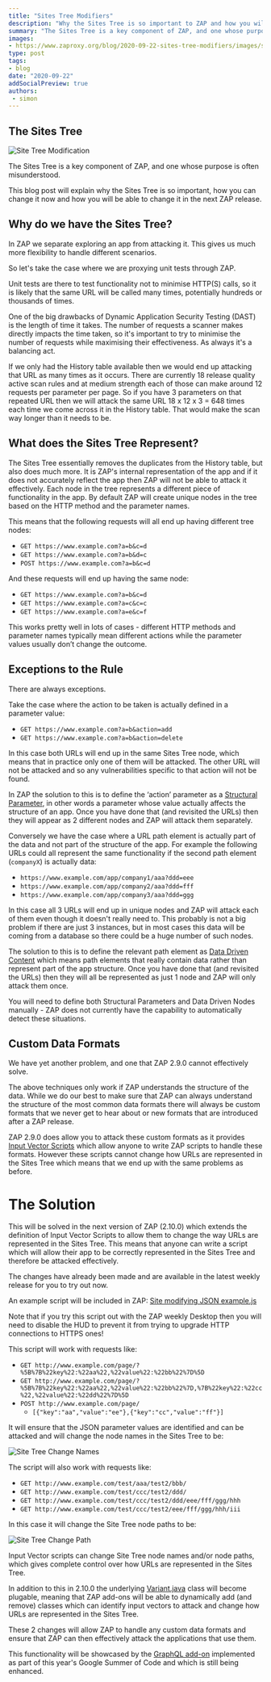 ```yaml
---
title: "Sites Tree Modifiers"
description: "Why the Sites Tree is so important to ZAP and how you will have much more control over it in ZAP 2.10.0"
summary: "The Sites Tree is a key component of ZAP, and one whose purpose is often misunderstood. This blog post will explain why the Sites Tree is so important, how you can change it now and how you will be able to change it in the next ZAP release."
images:
- https://www.zaproxy.org/blog/2020-09-22-sites-tree-modifiers/images/sites_tree_mod.png
type: post
tags:
- blog
date: "2020-09-22"
addSocialPreview: true
authors:
 - simon
---
```


## The Sites Tree

![Site Tree Modification](./images/sites_tree_mod.png)

The Sites Tree is a key component of ZAP, and one whose purpose is often misunderstood.

This blog post will explain why the Sites Tree is so important, how you can change it now and how you will be able to change it in the next ZAP release.

## Why do we have the Sites Tree?

In ZAP we separate exploring an app from attacking it. This gives us much more flexibility to handle different scenarios.

So let's take the case where we are proxying unit tests through ZAP.

Unit tests are there to test functionality not to minimise HTTP(S) calls, so it is likely that the same URL will be called many times, potentially hundreds or thousands of times. 

One of the big drawbacks of Dynamic Application Security Testing (DAST) is the length of time it takes. The number of requests a scanner makes directly impacts the time taken, so it's important to try to minimise the number of requests while maximising their effectiveness. As always it's a balancing act.

If we only had the History table available then we would end up attacking that URL as many times as it occurs. There are currently 18 release quality active scan rules and at medium strength each of those can make around 12 requests per parameter per page. So if you have 3 parameters on that repeated URL then we will attack the same URL 18 x 12 x 3 = 648 times each time we come across it in the History table. That would make the scan way longer than it needs to be.

## What does the Sites Tree Represent?

The Sites Tree essentially removes the duplicates from the History table, but also does much more.
It is ZAP's internal representation of the app and if it does not accurately reflect the app then ZAP will not be able to attack it effectively.
Each node in the tree represents a different piece of functionality in the app.
By default ZAP will create unique nodes in the tree based on the HTTP method and the parameter names.

This means that the following requests will all end up having different tree nodes:

* `GET https://www.example.com?a=b&c=d`
* `GET https://www.example.com?a=b&d=c`
* `POST https://www.example.com?a=b&c=d`

And these requests will end up having the same node:

* `GET https://www.example.com?a=b&c=d`
* `GET https://www.example.com?a=c&c=c`
* `GET https://www.example.com?a=e&c=f`

This works pretty well in lots of cases - different HTTP methods and parameter names typically mean different actions while the parameter values usually don’t change the outcome.

## Exceptions to the Rule

There are always exceptions.

Take the case where the action to be taken is actually defined in a parameter value:

* `GET https://www.example.com?a=b&action=add`
* `GET https://www.example.com?a=b&action=delete`

In this case both URLs will end up in the same Sites Tree node, which means that in practice only one of them will be attacked. The other URL will not be attacked and so any vulnerabilities specific to that action will not be found.

In ZAP the solution to this is to define the ‘action’ parameter as a [Structural Parameter](/docs/desktop/start/features/structparams/), in other words a parameter whose value actually affects the structure of an app. Once you have done that (and revisited the URLs) then they will appear as 2 different nodes and ZAP will attack them separately.

Conversely we have the case where a URL path element is actually part of the data and not part of the structure of the app.
For example the following URLs could all represent the same functionality if the second path element (`companyX`) is actually data:

* `https://www.example.com/app/company1/aaa?ddd=eee` 
* `https://www.example.com/app/company2/aaa?ddd=fff` 
* `https://www.example.com/app/company3/aaa?ddd=ggg`

In this case all 3 URLs will end up in unique nodes and ZAP will attack each of them even though it doesn't really need to. This probably is not a big problem if there are just 3 instances, but in most cases this data will be coming from a database so there could be a huge number of such nodes.

The solution to this is to define the relevant path element as [Data Driven Content](/docs/desktop/start/features/ddc/) which means path elements that really contain data rather than represent part of the app structure. Once you have done that (and revisited the URLs) then they will all be represented as just 1 node and ZAP will only attack them once.

You will need to define both Structural Parameters and Data Driven Nodes manually - ZAP does not currently have the capability to automatically detect these situations.

## Custom Data Formats

We have yet another problem, and one that ZAP 2.9.0 cannot effectively solve.

The above techniques only work if ZAP understands the structure of the data.
While we do our best to make sure that ZAP can always understand the structure of the most common data formats there will always be custom formats that we never get to hear about or new formats that are introduced after a ZAP release.

ZAP 2.9.0 does allow you to attack these custom formats as it provides [Input Vector Scripts](https://github.com/zaproxy/community-scripts/tree/master/variant) which allow anyone to write ZAP scripts to handle these formats. However these scripts cannot change how URLs are represented in the Sites Tree which means that we end up with the same problems as before.

# The Solution

This will be solved in the next version of ZAP (2.10.0) which extends the definition of Input Vector Scripts to allow them to change the way URLs are represented in the Sites Tree. This means that anyone can write a script which will allow their app to be correctly represented in the Sites Tree and therefore be attacked effectively.

The changes have already been made and are available in the latest weekly release for you to try out now.

An example script will be included in ZAP: [Site modifying JSON example.js](https://github.com/zaproxy/zaproxy/blob/develop/zap/src/main/dist/scripts/templates/variant/Site%20modifying%20JSON%20example.js)

Note that if you try this script out with the ZAP weekly Desktop then you will need to disable the HUD to prevent it from trying to upgrade HTTP connections to HTTPS ones!

This script will work with requests like:

* `GET http://www.example.com/page/?%5B%7B%22key%22:%22aa%22,%22value%22:%22bb%22%7D%5D`
* `GET http://www.example.com/page/?%5B%7B%22key%22:%22aa%22,%22value%22:%22bb%22%7D,%7B%22key%22:%22cc%22,%22value%22:%22dd%22%7D%5D`
* `POST http://www.example.com/page/`
  * `[{"key":"aa","value":"ee"},{"key":"cc","value":"ff"}]`

It will ensure that the JSON parameter values are identified and can be attacked and will change the node names in the Sites Tree to be:

![Site Tree Change Names](./images/sites_tree_mod_name.png)

The script will also work with requests like:

* `GET http://www.example.com/test/aaa/test2/bbb/`
* `GET http://www.example.com/test/ccc/test2/ddd/`
* `GET http://www.example.com/test/ccc/test2/ddd/eee/fff/ggg/hhh`
* `GET http://www.example.com/test/ccc/test2/eee/fff/ggg/hhh/iii`

In this case it will change the Site Tree node paths to be:

![Site Tree Change Path](./images/sites_tree_mod_path.png)

Input Vector scripts can change Site Tree node names and/or node paths, which gives complete control over how URLs are represented in the Sites Tree.

In addition to this in 2.10.0 the underlying [Variant.java](https://github.com/zaproxy/zaproxy/blob/develop/zap/src/main/java/org/parosproxy/paros/core/scanner/Variant.java) class will become plugable, meaning that ZAP add-ons will be able to dynamically add (and remove) classes which can identify input vectors to attack and change how URLs are represented in the Sites Tree.

These 2 changes will allow ZAP to handle any custom data formats and ensure that ZAP can then effectively attack the applications that use them.

This functionality will be showcased by the [GraphQL add-on](/blog/2020-08-28-introducing-the-graphql-add-on-for-zap/) implemented as part of this year's Google Summer of Code and which is still being enhanced.
